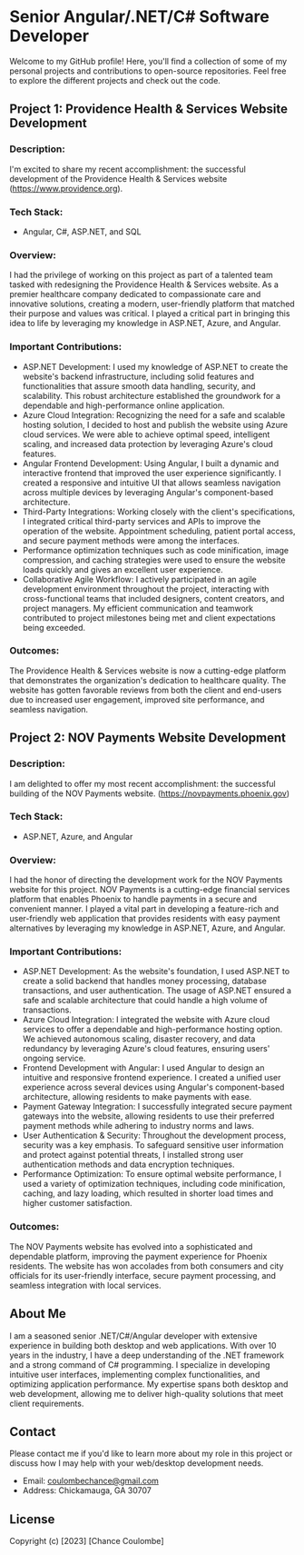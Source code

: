 # Senior Angular/.NET/C# Software Developer

Welcome to my GitHub profile! Here, you'll find a collection of some of my personal projects and contributions to open-source repositories. Feel free to explore the different projects and check out the code.

## Project 1: Providence Health & Services Website Development

### Description:
I'm excited to share my recent accomplishment: the successful development of the Providence Health & Services website (https://www.providence.org).

### Tech Stack:
- Angular, C#, ASP.NET, and SQL

### Overview:

I had the privilege of working on this project as part of a talented team tasked with redesigning the Providence Health & Services website. As a premier healthcare company dedicated to compassionate care and innovative solutions, creating a modern, user-friendly platform that matched their purpose and values was critical. I played a critical part in bringing this idea to life by leveraging my knowledge in ASP.NET, Azure, and Angular.

### Important Contributions:
- ASP.NET Development: I used my knowledge of ASP.NET to create the website's backend infrastructure, including solid features and functionalities that assure smooth data handling, security, and scalability. This robust architecture established the groundwork for a dependable and high-performance online application.
- Azure Cloud Integration: Recognizing the need for a safe and scalable hosting solution, I decided to host and publish the website using Azure cloud services. We were able to achieve optimal speed, intelligent scaling, and increased data protection by leveraging Azure's cloud features.
- Angular Frontend Development: Using Angular, I built a dynamic and interactive frontend that improved the user experience significantly. I created a responsive and intuitive UI that allows seamless navigation across multiple devices by leveraging Angular's component-based architecture.
- Third-Party Integrations: Working closely with the client's specifications, I integrated critical third-party services and APIs to improve the operation of the website. Appointment scheduling, patient portal access, and secure payment methods were among the interfaces.
- Performance optimization techniques such as code minification, image compression, and caching strategies were used to ensure the website loads quickly and gives an excellent user experience.
- Collaborative Agile Workflow: I actively participated in an agile development environment throughout the project, interacting with cross-functional teams that included designers, content creators, and project managers. My efficient communication and teamwork contributed to project milestones being met and client expectations being exceeded.

### Outcomes:

The Providence Health & Services website is now a cutting-edge platform that demonstrates the organization's dedication to healthcare quality. The website has gotten favorable reviews from both the client and end-users due to increased user engagement, improved site performance, and seamless navigation.


## Project 2: NOV Payments Website Development

### Description:
I am delighted to offer my most recent accomplishment: the successful building of the NOV Payments website. (https://novpayments.phoenix.gov)

### Tech Stack:
- ASP.NET, Azure, and Angular

### Overview:

I had the honor of directing the development work for the NOV Payments website for this project. NOV Payments is a cutting-edge financial services platform that enables Phoenix to handle payments in a secure and convenient manner. I played a vital part in developing a feature-rich and user-friendly web application that provides residents with easy payment alternatives by leveraging my knowledge in ASP.NET, Azure, and Angular.

### Important Contributions:
- ASP.NET Development: As the website's foundation, I used ASP.NET to create a solid backend that handles money processing, database transactions, and user authentication. The usage of ASP.NET ensured a safe and scalable architecture that could handle a high volume of transactions.
- Azure Cloud Integration: I integrated the website with Azure cloud services to offer a dependable and high-performance hosting option. We achieved autonomous scaling, disaster recovery, and data redundancy by leveraging Azure's cloud features, ensuring users' ongoing service.
- Frontend Development with Angular: I used Angular to design an intuitive and responsive frontend experience. I created a unified user experience across several devices using Angular's component-based architecture, allowing residents to make payments with ease.
- Payment Gateway Integration: I successfully integrated secure payment gateways into the website, allowing residents to use their preferred payment methods while adhering to industry norms and laws.
- User Authentication & Security: Throughout the development process, security was a key emphasis. To safeguard sensitive user information and protect against potential threats, I installed strong user authentication methods and data encryption techniques.
- Performance Optimization: To ensure optimal website performance, I used a variety of optimization techniques, including code minification, caching, and lazy loading, which resulted in shorter load times and higher customer satisfaction.  

### Outcomes:

The NOV Payments website has evolved into a sophisticated and dependable platform, improving the payment experience for Phoenix residents. The website has won accolades from both consumers and city officials for its user-friendly interface, secure payment processing, and seamless integration with local services.

## About Me

I am a seasoned senior .NET/C#/Angular developer with extensive experience in building both desktop and web applications. With over 10 years in the industry, I have a deep understanding of the .NET framework and a strong command of C# programming. I specialize in developing intuitive user interfaces, implementing complex functionalities, and optimizing application performance. My expertise spans both desktop and web development, allowing me to deliver high-quality solutions that meet client requirements.

## Contact

Please contact me if you'd like to learn more about my role in this project or discuss how I may help with your web/desktop development needs.
- Email: coulombechance@gmail.com
- Address: Chickamauga, GA 30707

## License

Copyright (c) [2023] [Chance Coulombe]
